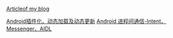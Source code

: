 [Articleof my blog](http://blog.csdn.net/qingcuilu)

[Android插件化、动态加载及动态更新](http://blog.csdn.net/qingcuilu/article/details/46497821)
[Android 进程间通信-Intent、Messenger、AIDL](http://blog.csdn.net/qingcuilu/article/details/47708517)
